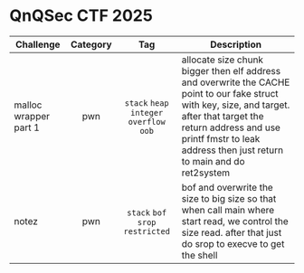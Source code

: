 # QnQSec CTF 2025

| Challenge | Category | Tag | Description | 
| --- | :---: | :---: | --- |
| malloc wrapper part 1 | pwn | `stack` `heap` `integer overflow` `oob` | allocate size chunk bigger then elf address and overwrite the CACHE point to our fake struct with key, size, and target. after that target the return address and use printf fmstr to leak address then just return to main and do ret2system |
| notez | pwn | `stack` `bof` `srop` `restricted` | bof and overwrite the size to big size so that when call main where start read, we control the size read. after that just do srop to execve to get the shell |
